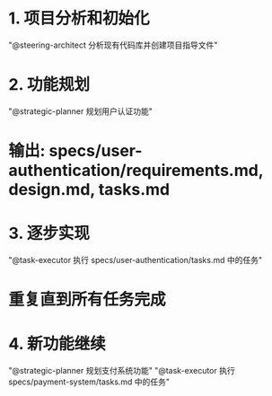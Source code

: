 # 1. 项目分析和初始化
"@steering-architect 分析现有代码库并创建项目指导文件"

# 2. 功能规划
"@strategic-planner 规划用户认证功能"
# 输出: specs/user-authentication/requirements.md, design.md, tasks.md

# 3. 逐步实现
"@task-executor 执行 specs/user-authentication/tasks.md 中的任务"
# 重复直到所有任务完成

# 4. 新功能继续
"@strategic-planner 规划支付系统功能"
"@task-executor 执行 specs/payment-system/tasks.md 中的任务"
